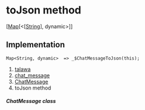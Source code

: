 
<div>

# toJson method

</div>


[[Map](https://api.flutter.dev/flutter/dart-core/Map-class.html)[\<[[String](https://api.flutter.dev/flutter/dart-core/String-class.html)],
dynamic\>]]




## Implementation

``` language-dart
Map<String, dynamic>  => _$ChatMessageToJson(this);
```







1.  [talawa](../../index.md)
2.  [chat_message](../../models_chats_chat_message/)
3.  [ChatMessage](../../models_chats_chat_message/ChatMessage-class.md)
4.  toJson method

##### ChatMessage class








